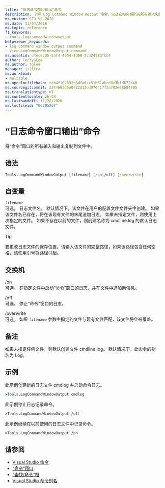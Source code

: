 ```yaml
---
title: “日志命令窗口输出”命令
description: 了解 Log Command Window Output 命令，以及它如何将所有所有输入和输出从“命令”窗口复制到文件中。
ms.custom: SEO-VS-2020
ms.date: 11/04/2016
ms.topic: reference
f1_keywords:
- tools.logcommandwindowoutput
helpviewer_keywords:
- log Command window output command
- View.LogCommandWindowOutput command
ms.assetid: d4ecec35-5af4-4954-8d60-2cd24583fbb4
author: TerryGLee
ms.author: tglee
manager: jillfra
ms.workload:
- multiple
ms.openlocfilehash: cab4f102832e8dfa6ce51b61abed8e3bfd672c40
ms.sourcegitcommit: 2244665d5a0e22d12dd976417f2a782e68684705
ms.translationtype: HT
ms.contentlocale: zh-CN
ms.lasthandoff: 11/28/2020
ms.locfileid: "96305267"
---
```

# <a name="log-command-window-output-command"></a>“日志命令窗口输出”命令

将“命令”窗口的所有输入和输出复制到文件中。

## <a name="syntax"></a>语法

```cmd
Tools.LogCommandWindowOutput [filename] [/on|/off] [/overwrite]
```

## <a name="arguments"></a>自变量

`filename`\
可选。 日志文件名。 默认情况下，该文件在用户的配置文件文件夹中创建。 如果该文件名已存在，将在该现有文件的末尾追加日志。 如果未指定文件，则使用上次指定的文件。 如果不存在以前的文件，则创建名称为 cmdline.log 的默认日志文件。

> [!TIP]
> 要更改日志文件的保存位置，请输入该文件的完整路径，如果该路径包含任何空格，请使用引号将路径引起。

## <a name="switches"></a>交换机

/on\
可选。 在指定文件中启动“命令”窗口的日志，并在文件中追加新信息。

/off\
可选。 停止“命令”窗口的日志。

/overwrite\
可选。 如果 `filename` 参数中指定的文件与现有文件匹配，该文件将会被覆盖。

## <a name="remarks"></a>备注

如果未指定任何文件，则默认创建文件 cmdline.log。 默认情况下，此命令的别名为 Log。

## <a name="examples"></a>示例

此示例创建新的日志文件 cmdlog 并启动命令日志。

```cmd
>Tools.LogCommandWindowOutput cmdlog
```

此示例停止日志记录命令。

```cmd
>Tools.LogCommandWindowOutput /off
```

此示例继续在以前使用的日志文件中记录命令。

```cmd
>Tools.LogCommandWindowOutput /on
```

## <a name="see-also"></a>请参阅

- [Visual Studio 命令](../../ide/reference/visual-studio-commands.md)
- [“命令”窗口](../../ide/reference/command-window.md)
- [“查找/命令”框](../../ide/find-command-box.md)
- [Visual Studio 命令别名](../../ide/reference/visual-studio-command-aliases.md)
